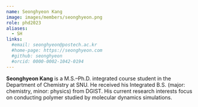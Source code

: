```yaml
---
name: Seonghyeon Kang
image: images/members/seonghyeon.png
role: phd2023
aliases:
  - SH
links: 
  #email: seonghyeon@postech.ac.kr
  #home-page: https://seonghyeon.com
  #github: seonghyeon
  #orcid: 0000-0002-1042-0194
---
```


**Seonghyeon Kang** is a M.S.–Ph.D. integrated course student in the Department of Chemistry at SNU. He received his Integrated B.S. (major: chemistry, minor: physics) from DGIST. His current research interests focus on conducting polymer studied by molecular dynamics simulations.
